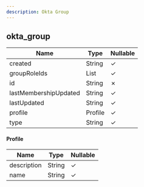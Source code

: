 ```yaml
---
description: Okta Group
---
```

okta_group
----------

| **Name**              | **Type**     | **Nullable** |
| --------------------- | ------------ | ------------ |
| created               | String       | &check;      |
| groupRoleIds          | List<String> | &check;      |
| id                    | String       | &cross;      |
| lastMembershipUpdated | String       | &check;      |
| lastUpdated           | String       | &check;      |
| profile               | Profile      | &check;      |
| type                  | String       | &check;      |

#### Profile
| **Name**    | **Type** | **Nullable** |
| ----------- | -------- | ------------ |
| description | String   | &check;      |
| name        | String   | &check;      |
